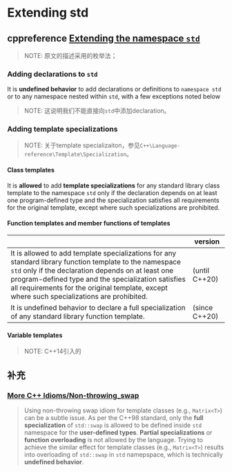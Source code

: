 # Extending std



## cppreference [Extending the namespace `std`](https://en.cppreference.com/w/cpp/language/extending_std)

> NOTE: 原文的描述采用的枚举法；

### Adding declarations to `std`

It is **undefined behavior** to add declarations or definitions to `namespace std` or to any namespace nested within `std`, with a few exceptions noted below

> NOTE: 这说明我们不能直接向`std`中添加declaration。

### Adding template specializations

> NOTE: 关于template specializaiton，参见`C++\Language-reference\Template\Specialization`。

#### Class templates

It is **allowed** to add **template specializations** for any standard library class template to the namespace `std` only if the declaration depends on at least one program-defined type and the specialization satisfies all requirements for the original template, except where such specializations are prohibited.

#### Function templates and member functions of templates

|                                                              | version       |
| ------------------------------------------------------------ | ------------- |
| It is allowed to add template specializations for any standard library function template to the namespace `std` only if the declaration depends on at least one program-defined type and the specialization satisfies all requirements for the original template, except where such specializations are prohibited. | (until C++20) |
| It is undefined behavior to declare a full specialization of any standard library function template. | (since C++20) |

#### Variable templates

> NOTE: C++14引入的

## 补充

### [More C++ Idioms/Non-throwing_swap](https://en.wikibooks.org/wiki/More_C%2B%2B_Idioms/Non-throwing_swap)

> Using non-throwing swap idiom for template classes (e.g., `Matrix<T>`) can be a subtle issue. As per the C++98 standard, only the **full specialization** of `std::swap` is allowed to be defined inside `std` namespace for the **user-defined types**. **Partial specializations** or **function overloading** is not allowed by the language. Trying to achieve the similar effect for template classes (e.g., `Matrix<T>`) results into overloading of `std::swap` in `std` namepspace, which is technically **undefined behavior**. 